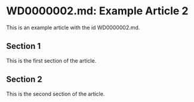 # WD0000002.md: Example Article 2

This is an example article with the id WD0000002.md.
## Section 1

This is the first section of the article.
## Section 2

This is the second section of the article.
